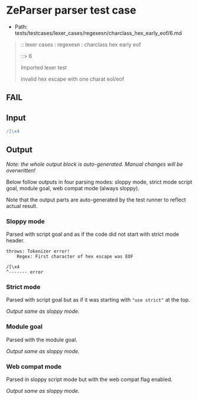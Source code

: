 # ZeParser parser test case

- Path: tests/testcases/lexer_cases/regexesn/charclass_hex_early_eof/6.md

> :: lexer cases : regexesn : charclass hex early eof
>
> ::> 6
>
> Imported lexer test
>
> invalid hex escape with one charat eol/eof

## FAIL

## Input

`````js
/[\x4
`````

## Output

_Note: the whole output block is auto-generated. Manual changes will be overwritten!_

Below follow outputs in four parsing modes: sloppy mode, strict mode script goal, module goal, web compat mode (always sloppy).

Note that the output parts are auto-generated by the test runner to reflect actual result.

### Sloppy mode

Parsed with script goal and as if the code did not start with strict mode header.

`````
throws: Tokenizer error!
    Regex: First character of hex escape was EOF

/[\x4
^------- error
`````

### Strict mode

Parsed with script goal but as if it was starting with `"use strict"` at the top.

_Output same as sloppy mode._

### Module goal

Parsed with the module goal.

_Output same as sloppy mode._

### Web compat mode

Parsed in sloppy script mode but with the web compat flag enabled.

_Output same as sloppy mode._
